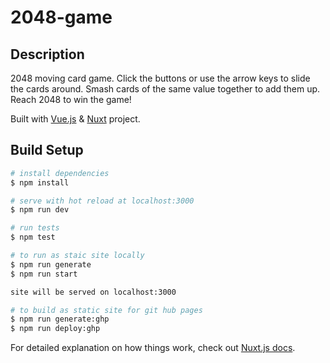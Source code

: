 # 2048-game

## Description


2048 moving card game. Click the buttons or use the arrow keys to slide the cards around. 
Smash cards of the same value together to add them up. Reach 2048 to win the game!

Built with [Vue.js](https://vuejs.org/) & [Nuxt](https://nuxtjs.org/) project. 

## Build Setup

``` bash
# install dependencies
$ npm install

# serve with hot reload at localhost:3000
$ npm run dev

# run tests
$ npm test

# to run as staic site locally
$ npm run generate
$ npm run start

site will be served on localhost:3000

# to build as static site for git hub pages
$ npm run generate:ghp
$ npm run deploy:ghp

```

For detailed explanation on how things work, check out [Nuxt.js docs](https://nuxtjs.org).
